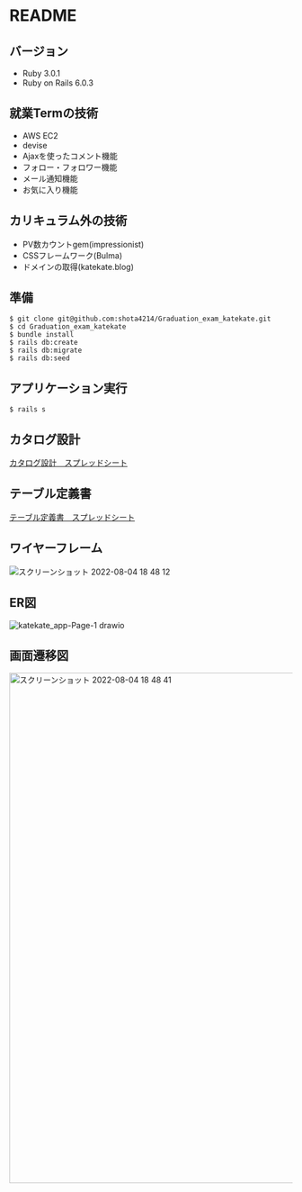 # README

## バージョン
* Ruby 3.0.1
* Ruby on Rails 6.0.3

## 就業Termの技術
* AWS EC2
* devise
* Ajaxを使ったコメント機能
* フォロー・フォロワー機能
* メール通知機能
* お気に入り機能

## カリキュラム外の技術
* PV数カウントgem(impressionist)
* CSSフレームワーク(Bulma)
* ドメインの取得(katekate.blog)

## 準備
```
$ git clone git@github.com:shota4214/Graduation_exam_katekate.git
$ cd Graduation_exam_katekate
$ bundle install
$ rails db:create
$ rails db:migrate
$ rails db:seed
```

## アプリケーション実行
```
$ rails s
```

## カタログ設計
[カタログ設計　スプレッドシート](https://docs.google.com/spreadsheets/d/1VZ91-x6q8wQ8oJU2w7w8Fg1JAt1p2uCHBd0Nv9BZqHQ/edit?usp=sharing)
## テーブル定義書
[テーブル定義書　スプレッドシート](https://docs.google.com/spreadsheets/d/1VZ91-x6q8wQ8oJU2w7w8Fg1JAt1p2uCHBd0Nv9BZqHQ/edit?usp=sharing)
## ワイヤーフレーム
![スクリーンショット 2022-08-04 18 48 12](https://user-images.githubusercontent.com/104758322/182818257-39466d8f-1aa9-43c1-8ed5-ca4ea92b439b.png)
## ER図
![katekate_app-Page-1 drawio](https://user-images.githubusercontent.com/104758322/184463700-36dd53ce-a132-4315-b926-4b2c33a9bf6c.png)

## 画面遷移図
<img width="907" alt="スクリーンショット 2022-08-04 18 48 41" src="https://user-images.githubusercontent.com/104758322/182818481-c084565c-083b-4bce-a4cb-d519b8c47081.png">